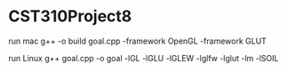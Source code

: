 # CST310Project8

run mac
g++ -o build goal.cpp -framework OpenGL -framework GLUT

run Linux
g++ goal.cpp -o goal -lGL -lGLU -lGLEW -lglfw -lglut -lm -lSOIL
